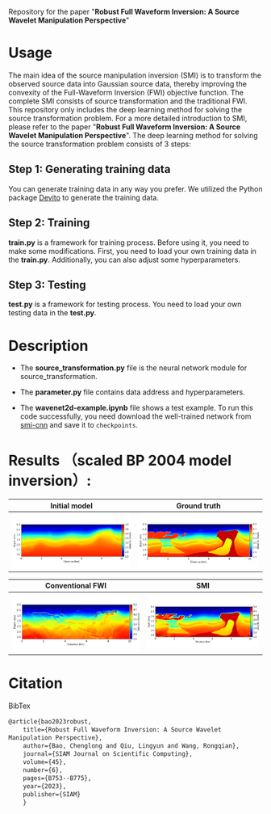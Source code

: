 Repository for the paper "**Robust Full Waveform Inversion: A Source Wavelet Manipulation Perspective**"

# Usage
The main idea of the source manipulation inversion (SMI) is to transform the observed source data into Gaussian source data, thereby improving the convexity of the Full-Waveform Inversion (FWI) objective function. The complete SMI consists of source transformation and the traditional FWI. This repository only includes the deep learning method for solving the source transformation problem. For a more detailed introduction to SMI, please refer to the paper "**Robust Full Waveform Inversion: A Source Wavelet Manipulation Perspective**". The deep learning method for solving the source transformation problem consists of 3 steps:

## Step 1: Generating training data
You can generate training data in any way you prefer. We utilized the Python package [Devito](https://www.devitoproject.org/) to generate the training data.

## Step 2: Training
**train.py** is a framework for training process. Before using it, you need to make some modifications. First, you need to load your own training data in the **train.py**. Additionally, you can also adjust some hyperparameters.

## Step 3: Testing
**test.py** is a framework for testing process. You need to load your own testing data in the **test.py**.

# Description

- The **source_transformation.py** file is the neural network module for source_transformation.

- The **parameter.py** file contains data address and hyperparameters.

- The **wavenet2d-example.ipynb** file shows a test example. To run this code successfully, you need download the well-trained network from [smi-cnn](https://drive.google.com/file/d/1X8e5nfxO2uQcGx3cIe24-4FJKn8aF59K/view?usp=drive_link) and save it to `checkpoints`. 

# Results （scaled BP 2004 model inversion）:

| Initial model |          Ground truth                         |
| :-----------: | :----------------------------------------------------------: |
|      <img src="./Figures/BP_init.png" alt="gt_a" style="zoom:50%;" />      | <img src="./Figures/BP_true.png" alt="gt_a" style="zoom:50%;" /> |


| Conventional FWI |          SMI                         |
| :-----------: | :----------------------------------------------------------: |
|      <img src="./Figures/BP_Ricker.png" alt="gt_a" style="zoom:50%;" />      | <img src="./Figures/BP_wavenet.png" alt="gt_a" style="zoom:50%;" /> |

# Citation

BibTex

    @article{bao2023robust,
        title={Robust Full Waveform Inversion: A Source Wavelet Manipulation Perspective},
        author={Bao, Chenglong and Qiu, Lingyun and Wang, Rongqian},
        journal={SIAM Journal on Scientific Computing},
        volume={45},
        number={6},
        pages={B753--B775},
        year={2023},
        publisher={SIAM}
        }
